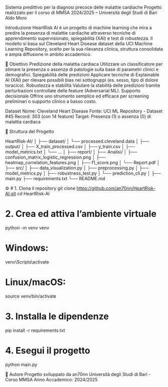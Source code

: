 Sistema predittivo per la diagnosi precoce delle malattie cardiache 
Progetto realizzato per il corso di MMSA 2024/2025 – Università degli Studi di Bari Aldo Moro

Introduzione
HeartRisk AI è un progetto di machine learning che mira a predire la presenza di malattie cardiache attraverso tecniche di apprendimento supervisionato, spiegabilità (XAI) e test di robustezza.
Il modello si basa sul Cleveland Heart Disease dataset della UCI Machine Learning Repository, scelto per la sua rilevanza clinica, struttura consolidata e ampia diffusione in ambito accademico.

🎯 Obiettivo
Predizione della malattia cardiaca
    Utilizzare un classificatore per stimare la presenza o assenza di patologie sulla base di parametri clinici e demografici.
    Spiegabilità delle predizioni
    Applicare tecniche di Explainable AI (XAI) per rilevare possibili bias nei sottogruppi (es. sesso, tipo di dolore toracico).
    Robustezza e stabilità
    Valutare la stabilità delle predizioni tramite perturbazioni controllate delle feature (Adversarial ML).
    Supporto decisionale
    Offrire uno strumento semplice ed efficace per screening preliminari o supporto clinico a basso costo.

Dataset
    Nome: Cleveland Heart Disease
    Fonte: UCI ML Repository - Dataset #45
    Record: 303 (con 14 feature)
    Target: Presenza (1) o assenza (0) di malattia cardiaca

📁 Struttura del Progetto

HeartRisk-AI/
│
├── dataset/
│   └── processed.cleveland.data
│
├── output/
│   ├── X_train_processed.csv
│   ├── y_train.csv
│   ├── model_metrics.txt
│   └── ...
│
├── report/
│   ├── Analisi/
│   ├── confusion_matrix_logistic_regression.png
│   ├── heatmap_correlation_features.png
│   ├── f1_score.png
│   └── Report.pdf
│
├── src/
│   ├── data_visualization.py
│   ├── preprocessing.py
│   ├── model_metrics.py
│   ├── robustness_test.py
│   └── prediction_cli.py
│
├── main.py
├── requirements.txt
└── README.md

⚙️ # 1. Clona il repository
git clone https://github.com/an70nn/HeartRisk-AI.git
cd HeartRisk-AI

# 2. Crea ed attiva l’ambiente virtuale
python -m venv venv
# Windows:
venv\Scripts\activate
# Linux/macOS:
source venv/bin/activate

# 3. Installa le dipendenze
pip install -r requirements.txt

# 4. Esegui il progetto
python main.py

📌 Autore
    Progetto sviluppato da an70nn
    Università degli Studi di Bari - Corso MMSA
    Anno Accademico: 2024/2025
